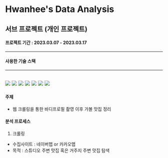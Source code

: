 # Hwanhee's Data Analysis

## 서브 프로젝트 (개인 프로젝트)

#### **프로젝트 기간** : 2023.03.07 - 2023.03.17

---
#### 사용한 기술 스택
---
<img src="https://img.shields.io/badge/Python-red?style=flat&logo=Python&logoColor=white"> <img src="https://img.shields.io/badge/MySQL-yellow?style=flat&logo=MySQL&logoColor=white"> <img src="https://img.shields.io/badge/Jupyter-blue?style=flat&logo=Jupyter&logoColor=white"> <img src="https://img.shields.io/badge/Selenuim-success?style=flat&logo=Selenium&logoColor=white"> <img src="https://img.shields.io/badge/pandas-yellowgreen?style=flat&logo=pandas&logoColor=white"> <img src="https://img.shields.io/badge/Folium-ff69b4?style=flat&logo=Folium&logoColor=white"> <img src="https://img.shields.io/badge/Visual Studio Code-blueviolet?style=flat&logo=Visual Studio Code&logoColor=white">
---

#### 주제
- 웹 크롤링을 통한 바디프로필 촬영 이후 가볼 맛집 정리

#### 분석 프로세스 
 1. 크롤링
 - 수집사이트 : 네이버맵 or 카카오맵
 - 목적 : 스튜디오 주변 맛집 혹은 거주지 주변 맛집 탐색
